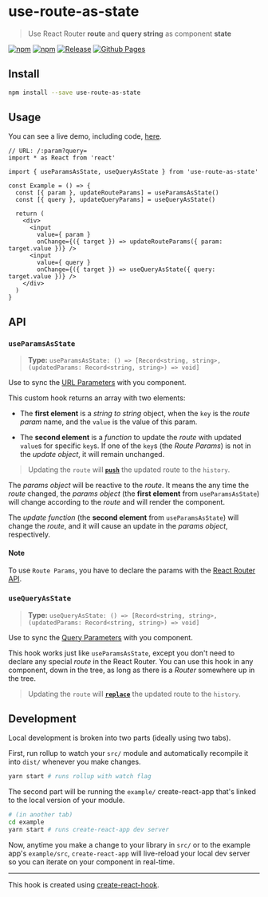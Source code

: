 # use-route-as-state

> Use React Router **route** and **query string** as component **state**

[![npm](https://img.shields.io/npm/v/use-route-as-state?logo=npm&label=version)](https://www.npmjs.com/package/use-route-as-state)
[![npm](https://img.shields.io/npm/dw/use-route-as-state?label=npm)](https://www.npmjs.com/package/use-route-as-state)
[![Release](https://github.com/baruchiro/use-route-as-state/workflows/Release/badge.svg)](https://github.com/baruchiro/use-route-as-state/actions?query=workflow%3ARelease)
[![Github Pages](https://github.com/baruchiro/use-route-as-state/workflows/Github%20Pages/badge.svg)](https://baruchiro.github.io/use-route-as-state/)

## Install

```bash
npm install --save use-route-as-state
```

## Usage

You can see a live demo, including code, [here](https://baruchiro.github.io/example).

```tsx
// URL: /:param?query=
import * as React from 'react'

import { useParamsAsState, useQueryAsState } from 'use-route-as-state'

const Example = () => {
  const [{ param }, updateRouteParams] = useParamsAsState()
  const [{ query }, updateQueryParams] = useQueryAsState()

  return (
    <div>
      <input
        value={ param }
        onChange={({ target }) => updateRouteParams({ param: target.value })} />
      <input
        value={ query }
        onChange={({ target }) => useQueryAsState({ query: target.value })} />
    </div>
  )
}
```

## API

### `useParamsAsState`

> **Type:** `useParamsAsState: () => [Record<string, string>, (updatedParams: Record<string, string>) => void]`

Use to sync the [URL Parameters](https://reactrouter.com/web/example/url-params) with you component.

This custom hook returns an array with two elements:

- The **first element** is a *string to string* object, when the `key` is the *route param* name, and the `value` is the value of this param.

- The **second element** is a *function* to update the *route* with updated `value`s for specific `key`s. If one of the `key`s (the *Route Params*) is not in the *update object*, it will remain unchanged.

> Updating the `route` will [**`push`**](https://reactrouter.com/web/api/history) the updated route to the `history`.

The *params object* will be reactive to the *route*. It means the any time the *route* changed, the *params object* (the **first element** from `useParamsAsState`) will change according to the *route* and will render the component.

The *update function* (the **second element** from `useParamsAsState`) will change the *route*, and it will cause an update in the *params object*, respectively.

#### Note

To use `Route Params`, you have to declare the params with the [React Router API](https://reactrouter.com/web/example/url-params).

### `useQueryAsState`

> **Type:** `useQueryAsState: () => [Record<string, string>, (updatedParams: Record<string, string>) => void]`

Use to sync the [Query Parameters](https://reactrouter.com/web/example/query-parameters) with you component.

This hook works just like `useParamsAsState`, except you don't need to declare any special *route* in the React Router. You can use this hook in any component, down in the tree, as long as there is a *Router* somewhere up in the tree.

> Updating the `route` will [**`replace`**](https://reactrouter.com/web/api/history) the updated route to the `history`.

## Development

Local development is broken into two parts (ideally using two tabs).

First, run rollup to watch your `src/` module and automatically recompile it into `dist/` whenever you make changes.

```bash
yarn start # runs rollup with watch flag
```

The second part will be running the `example/` create-react-app that's linked to the local version of your module.

```bash
# (in another tab)
cd example
yarn start # runs create-react-app dev server
```

Now, anytime you make a change to your library in `src/` or to the example app's `example/src`, `create-react-app` will live-reload your local dev server so you can iterate on your component in real-time.

---

This hook is created using [create-react-hook](https://github.com/hermanya/create-react-hook).
